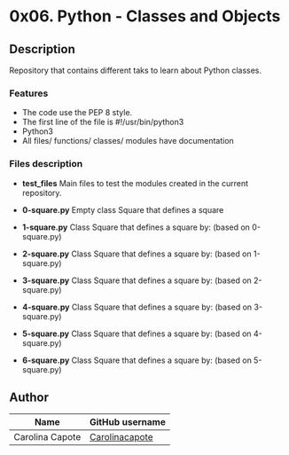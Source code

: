 # 0x06. Python - Classes and Objects

## Description

Repository that contains different taks to learn about Python classes.

### Features

- The code use the PEP 8 style.
- The first line of the file is #!/usr/bin/python3
- Python3
- All files/ functions/ classes/ modules have documentation

### Files description

- **test_files**
Main files to test the modules created in the current repository.

- **0-square.py**
Empty class Square that defines a square

- **1-square.py**
Class Square that defines a square by: (based on 0-square.py)

- **2-square.py**
Class Square that defines a square by: (based on 1-square.py)

- **3-square.py**
Class Square that defines a square by: (based on 2-square.py)

- **4-square.py**
Class Square that defines a square by: (based on 3-square.py)

- **5-square.py**
Class Square that defines a square by: (based on 4-square.py)

- **6-square.py**
Class Square that defines a square by: (based on 5-square.py)

## Author

| Name | GitHub username |
| ------ | ------ |
| Carolina Capote | [Carolinacapote](https://github.com/Carolinacapote) |
